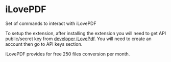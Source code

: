 # iLovePDF

Set of commands to interact with iLovePDF

To setup the extension, after installing the extension you will need to get API public/secret key from [developer iLovePdf](https://developer.ilovepdf.com/).
You will need to create an account then go to API keys section.

iLovePDF provides for free 250 files conversion per month.
